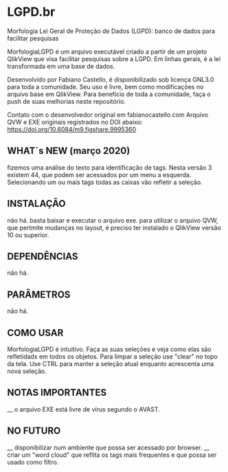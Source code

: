﻿# LGPD.br
Morfologia Lei Geral de Proteção de Dados (LGPD): banco de dados para facilitar pesquisas

MorfologiaLGPD é um arquivo executável criado a partir de um projeto QlikView que visa facilitar pesquisas sobre a LGPD. Em linhas gerais, é a lei transformada em uma base de dados.

Desenvolvido por Fabiano Castello, é disponibilizado sob licença GNL3.0 para toda a comunidade. Seu uso é livre, bem como modificações no arquivo base em QlikView. Para benefício de toda a comunidade, faça o push de suas melhorias neste repositório.

Contato com o desenvolvedor original em fabianocastello.com 
Arquivo QVW e EXE originais registrados no DOI abaixo:
https://doi.org/10.6084/m9.figshare.9995360

## WHAT´s NEW (março 2020)
fizemos uma análise do texto para identificação de tags.
Nesta versão 3 existem 44, que podem ser acessados por um menu a esquerda.
Selecionando um ou mais tags todas as caixas vão refletir a seleção.

## INSTALAÇÃO
não há. basta baixar e executar o arquivo exe.
para utilizar o arquivo QVW, que pertmite mudanças no layout, é preciso ter instalado o QlikView versão 10 ou superior.

## DEPENDÊNCIAS
não há.

## PARÂMETROS
não há.

## COMO USAR

MorfologiaLGPD é intuitivo. Faça as suas seleções e veja como elas são refletidads em todos os objetos. Para limpar a seleção use "clear" no topo da tela. Use CTRL para manter a seleção atual enquanto acrescenta uma nova seleção.

## NOTAS IMPORTANTES

__ o arquivo EXE está livre de vírus segundo o AVAST.


## NO FUTURO

__ disponibilizar num ambiente que possa ser acessado por browser.
__ criar um "word cloud" que reflita os tags mais frequentes e que possa ser usado como filtro.




